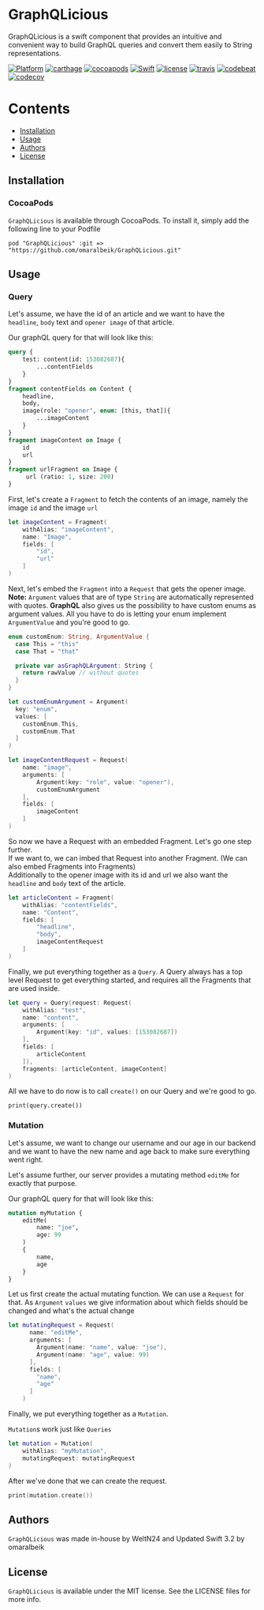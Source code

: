 # GraphQLicious

GraphQLicious is a swift component that provides an intuitive and convenient way to build GraphQL queries and convert them easily to String representations.

[![Platform](https://img.shields.io/cocoapods/p/GraphQLicious.svg?style=flat)](https://github.com/WeltN24/GraphQLicious)
[![carthage](https://img.shields.io/badge/Carthage-compatible-4BC51D.svg)](https://github.com/Carthage/Carthage)
[![cocoapods](https://img.shields.io/cocoapods/v/GraphQLicious.svg)](http://cocoapods.org/pods/GraphQLicious)
[![Swift](https://img.shields.io/badge/Swift-3.2-orange.svg)](https://swift.org)
[![license](https://img.shields.io/cocoapods/l/GraphQLicious.svg)](http://cocoapods.org/pods/GraphQLicious)
[![travis](http://img.shields.io/travis/WeltN24/GraphQLicious.svg)](https://travis-ci.org/WeltN24/GraphQLicious)
[![codebeat](https://codebeat.co/badges/44501d73-aea0-42ad-8206-0466c4bb26b3)](https://codebeat.co/projects/github-com-weltn24-graphqlicious)
[![codecov](https://codecov.io/gh/WeltN24/GraphQLicious/branch/master/graph/badge.svg)](https://codecov.io/gh/WeltN24/GraphQLicious)


# Contents
- [Installation](#installation)
- [Usage](#usage)
- [Authors](#authors)
- [License](#license)

## Installation


### CocoaPods
`GraphQLicious` is available through CocoaPods. To install it, simply add the following line to your Podfile

```
pod "GraphQLicious" :git => "https://github.com/omaralbeik/GraphQLicious.git"
```

## Usage

### Query
Let's assume, we have the id of an article and we want to have the `headline`, `body` text and `opener image` of that article.

Our graphQL query for that will look like this:

```graphQL
query {
	test: content(id: 153082687){
		...contentFields
	}
}
fragment contentFields on Content {
	headline,
	body,
	image(role: "opener", enum: [this, that]){
		...imageContent
	}
}
fragment imageContent on Image {
	id
	url
}
fragment urlFragment on Image {
	 url (ratio: 1, size: 200)
}

```

First, let's create a `Fragment` to fetch the contents of an image, namely the image `id` and the image `url`

```swift
let imageContent = Fragment(
	withAlias: "imageContent",
	name: "Image",
	fields: [
		"id",
		"url"
	]
)
```

Next, let's embed the `Fragment` into a `Request` that gets the opener image.
**Note:** `Argument` values that are of type `String` are automatically represented with quotes.
**GraphQL** also gives us the possibility to have custom enums as argument values. All you have to do is letting your enum implement `ArgumentValue` and you're good to go.

```swift
enum customEnum: String, ArgumentValue {
  case This = "this"
  case That = "that"

  private var asGraphQLArgument: String {
    return rawValue // without quotes
  }
}

let customEnumArgument = Argument(
  key: "enum",
  values: [
    customEnum.This,
    customEnum.That
  ]
)
```

```swift
let imageContentRequest = Request(
	name: "image",
	arguments: [
		Argument(key: "role", value: "opener"),
		customEnumArgument
	],
	fields: [
		imageContent
	]
)
```  

So now we have a Request with an embedded Fragment. Let's go one step further.  
If we want to, we can imbed that Request into another Fragment. (We can also embed Fragments into Fragments)  
Additionally to the opener image with its id and url we also want the `headline` and `body` text of the article.

```swift
let articleContent = Fragment(
	withAlias: "contentFields",
	name: "Content",
	fields: [
		"headline",
		"body",
		imageContentRequest
	]
)
```

Finally, we put everything together as a `Query`. A Query always has a top level Request to get everything started, and requires all the Fragments that are used inside.

```swift
let query = Query(request: Request(
	withAlias: "test",
	name: "content",
	arguments: [
		Argument(key: "id", values: [153082687])
	],
	fields: [
		articleContent
	]),
	fragments: [articleContent, imageContent]
)
```  

All we have to do now is to call `create()` on our Query and we're good to go.

```
print(query.create())
```
### Mutation
Let's assume, we want to change our username and our age in our backend and we want to have the new name and age back to make sure everything went right.

Let's assume further, our server provides a mutating method `editMe` for exactly that purpose.

Our graphQL query for that will look like this:

```graphQL
mutation myMutation {
	editMe(
		name: "joe",
		age: 99
	)
	{
		name,
		age
	}
}
```
Let us first create the actual mutating function. We can use a `Request` for that. As `Argument` `values` we give information about which fields should be changed and what's the actual change

```swift
let mutatingRequest = Request(
      name: "editMe",
      arguments: [
      	Argument(name: "name", value: "joe"),
        Argument(name: "age", value: 99)
      ],
      fields: [
        "name",
        "age"
      ]
    )
```

Finally, we put everything together as a `Mutation`.

`Mutation`s work just like `Queries`

```swift
let mutation = Mutation(
	withAlias: "myMutation",
	mutatingRequest: mutatingRequest
)
```

After we've done that we can create the request.

```swift
print(mutation.create())
```

## Authors
`GraphQLicious` was made in-house by WeltN24 and Updated Swift 3.2 by omaralbeik


## License
`GraphQLicious` is available under the MIT license. See the LICENSE files for more info.
